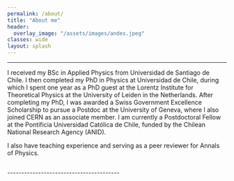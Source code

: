 ```yaml
---
permalink: /about/
title: "About me"
header:
  overlay_image: "/assets/images/andes.jpeg"
classes: wide
layout: splash
---
```

----------------------------------------
I received my BSc in Applied Physics from Universidad de Santiago de Chile. I then completed my PhD in Physics at Universidad de Chile, during which I spent one year as a PhD guest at the Lorentz Institute for Theoretical Physics at the University of Leiden in the Netherlands. After completing my PhD, I was awarded a Swiss Government Excellence Scholarship to pursue a Postdoc at the University of Geneva, where I also joined CERN as an associate member. I am currently a Postdoctoral Fellow at the Pontificia Universidad Católica de Chile, funded by the Chilean National Research Agency (ANID).

I also have teaching experience and serving as a peer reviewer for Annals of Physics.

<figure style="width: 35%" class="align-right">
  <img src="/assets/images/leiden.jpg" alt="">
</figure>
----------------------------------------
